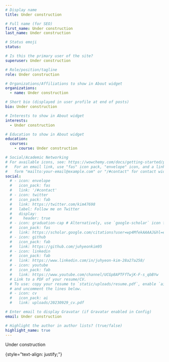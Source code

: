 ```yaml
---
# Display name
title: Under construction

# Full name (for SEO)
first_name: Under construction
last_name: Under construction

# Status emoji
status:

# Is this the primary user of the site?
superuser: Under construction

# Role/position/tagline
role: Under construction

# Organizations/Affiliations to show in About widget
organizations:
  - name: Under construction

# Short bio (displayed in user profile at end of posts)
bio: Under construction

# Interests to show in About widget
interests:
  - Under construction

# Education to show in About widget
education:
  courses:
    - course: Under construction

# Social/Academic Networking
# For available icons, see: https://wowchemy.com/docs/getting-started/page-builder/#icons
#   For an email link, use "fas" icon pack, "envelope" icon, and a link in the
#   form "mailto:your-email@example.com" or "/#contact" for contact widget.
social:
  # - icon: envelope
  #   icon_pack: fas
  #   link: '/#contact'
  # - icon: twitter
  #   icon_pack: fab
  #   link: https://twitter.com/kim47698
  #   label: Follow me on Twitter
  #   display:
  #     header: true
  # - icon: graduation-cap # Alternatively, use `google-scholar` icon from `ai` icon pack
  #   icon_pack: fas
  #   link: https://scholar.google.com/citations?user=wp4MfekAAAAJ&hl=en
  # - icon: github
  #   icon_pack: fab
  #   link: https://github.com/juhyeonkim95
  # - icon: linkedin
  #   icon_pack: fab
  #   link: https://www.linkedin.com/in/juhyeon-kim-28a27a258/
  # - icon: youtube
  #   icon_pack: fab
  #   link: https://www.youtube.com/channel/UCGp8APTFfTwjK-F-s_qbBYw
  # Link to a PDF of your resume/CV.
  # To use: copy your resume to `static/uploads/resume.pdf`, enable `ai` icons in `params.yaml`,
  # and uncomment the lines below.
  # - icon: cv
  #   icon_pack: ai
  #   link: uploads/20230929_cv.pdf

# Enter email to display Gravatar (if Gravatar enabled in Config)
email: Under construction

# Highlight the author in author lists? (true/false)
highlight_name: true
---
```


<!-- # Alice Wu is a professor of artificial intelligence at the Stanford AI Lab. Her research interests include distributed robotics, mobile computing and programmable matter. She leads the Robotic Neurobiology group, which develops self-reconfiguring robots, systems of self-organizing robots, and mobile sensor networks. -->
Under construction

{style="text-align: justify;"}
